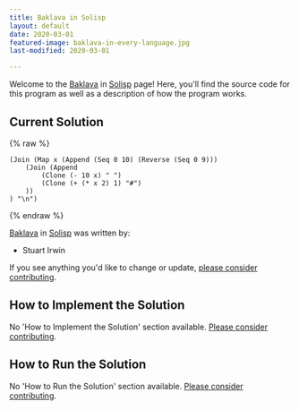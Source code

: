 ```yaml
---
title: Baklava in Solisp
layout: default
date: 2020-03-01
featured-image: baklava-in-every-language.jpg
last-modified: 2020-03-01

---
```


Welcome to the [Baklava](https://rzuckerm.github.io/sample-programs-website-copy/projects/baklava) in [Solisp](https://rzuckerm.github.io/sample-programs-website-copy/languages/solisp) page! Here, you'll find the source code for this program as well as a description of how the program works.

## Current Solution

{% raw %}

```solisp
(Join (Map x (Append (Seq 0 10) (Reverse (Seq 0 9)))
    (Join (Append
        (Clone (- 10 x) " ")
        (Clone (+ (* x 2) 1) "#")
    ))
) "\n")
```

{% endraw %}

[Baklava](https://rzuckerm.github.io/sample-programs-website-copy/projects/baklava) in [Solisp](https://rzuckerm.github.io/sample-programs-website-copy/languages/solisp) was written by:

- Stuart Irwin

If you see anything you'd like to change or update, [please consider contributing](https://github.com/TheRenegadeCoder/sample-programs).

## How to Implement the Solution

No 'How to Implement the Solution' section available. [Please consider contributing](https://github.com/TheRenegadeCoder/sample-programs-website).

## How to Run the Solution

No 'How to Run the Solution' section available. [Please consider contributing](https://github.com/TheRenegadeCoder/sample-programs-website).